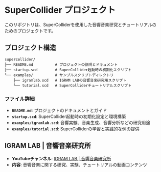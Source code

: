 # SuperCollider プロジェクト

このリポジトリは、SuperColliderを使用した音響音楽研究とチュートリアルのためのプロジェクトです。

## プロジェクト構造

```
supercollider/
├── README.md          # プロジェクトの説明とドキュメント
├── startup.scd        # SuperCollider起動時の初期化スクリプト
└── examples/          # サンプルスクリプトディレクトリ
    ├── igramlab.scd   # IGRAM LABの音響音楽研究用スクリプト
    └── tutorial.scd   # SuperColliderチュートリアルスクリプト
```

### ファイル詳細

- **`README.md`**: プロジェクトのドキュメントとガイド
- **`startup.scd`**: SuperCollider起動時の初期化設定と環境構築
- **`examples/igramlab.scd`**: 音響実験、音楽生成、音響分析などの研究用途
- **`examples/tutorial.scd`**: SuperColliderの学習と実践的な例の提供

## IGRAM LAB | 音響音楽研究所

- **YouTubeチャンネル**: [IGRAM LAB | 音響音楽研究所](https://www.youtube.com/@igramlab)
- **内容**: 音響音楽に関する研究、実験、チュートリアルの動画コンテンツ
